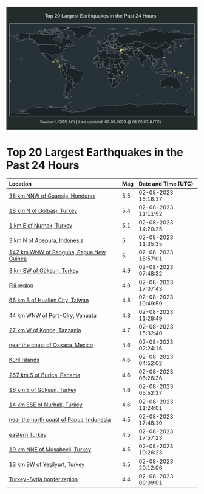 ![Map](./map.png)

# Top 20 Largest Earthquakes in the Past 24 Hours

| Location | Mag | Date and Time (UTC) |
|:---|:---|:---|
| [38 km NNW of Guanaja, Honduras](https://earthquake.usgs.gov/earthquakes/eventpage/us6000jmhm) | 5.5 | 02-08-2023 15:16:17 |
| [18 km N of Gölbaşı, Turkey](https://earthquake.usgs.gov/earthquakes/eventpage/us6000jmgf) | 5.4 | 02-08-2023 11:11:52 |
| [1 km E of Nurhak, Turkey](https://earthquake.usgs.gov/earthquakes/eventpage/us6000jmh3) | 5.1 | 02-08-2023 14:20:25 |
| [3 km N of Abepura, Indonesia](https://earthquake.usgs.gov/earthquakes/eventpage/us6000jmgj) | 5 | 02-08-2023 11:35:35 |
| [142 km WNW of Panguna, Papua New Guinea](https://earthquake.usgs.gov/earthquakes/eventpage/us6000jmj4) | 5 | 02-08-2023 15:57:01 |
| [3 km SW of Göksun, Turkey](https://earthquake.usgs.gov/earthquakes/eventpage/us6000jmg1) | 4.9 | 02-08-2023 07:48:32 |
| [Fiji region](https://earthquake.usgs.gov/earthquakes/eventpage/us6000jmje) | 4.8 | 02-08-2023 17:07:43 |
| [66 km S of Hualien City, Taiwan](https://earthquake.usgs.gov/earthquakes/eventpage/us6000jmgd) | 4.8 | 02-08-2023 10:49:59 |
| [44 km WNW of Port-Olry, Vanuatu](https://earthquake.usgs.gov/earthquakes/eventpage/us6000jmgi) | 4.8 | 02-08-2023 11:28:49 |
| [27 km W of Konde, Tanzania](https://earthquake.usgs.gov/earthquakes/eventpage/us6000jmiw) | 4.7 | 02-08-2023 15:32:40 |
| [near the coast of Oaxaca, Mexico](https://earthquake.usgs.gov/earthquakes/eventpage/us6000jmen) | 4.6 | 02-08-2023 02:24:16 |
| [Kuril Islands](https://earthquake.usgs.gov/earthquakes/eventpage/us6000jmff) | 4.6 | 02-08-2023 04:52:02 |
| [267 km S of Burica, Panama](https://earthquake.usgs.gov/earthquakes/eventpage/us6000jmfr) | 4.6 | 02-08-2023 06:26:36 |
| [16 km E of Göksun, Turkey](https://earthquake.usgs.gov/earthquakes/eventpage/us6000jmfk) | 4.6 | 02-08-2023 05:52:37 |
| [14 km ESE of Nurhak, Turkey](https://earthquake.usgs.gov/earthquakes/eventpage/us6000jmgg) | 4.6 | 02-08-2023 11:24:01 |
| [near the north coast of Papua, Indonesia](https://earthquake.usgs.gov/earthquakes/eventpage/us6000jmjh) | 4.5 | 02-08-2023 17:48:10 |
| [eastern Turkey](https://earthquake.usgs.gov/earthquakes/eventpage/us6000jmjj) | 4.5 | 02-08-2023 17:57:23 |
| [19 km NNE of Musabeyli, Turkey](https://earthquake.usgs.gov/earthquakes/eventpage/us6000jmg9) | 4.5 | 02-08-2023 10:26:23 |
| [13 km SW of Yeşilyurt, Turkey](https://earthquake.usgs.gov/earthquakes/eventpage/us6000jmkh) | 4.5 | 02-08-2023 20:12:06 |
| [Turkey-Syria border region](https://earthquake.usgs.gov/earthquakes/eventpage/us6000jmfn) | 4.4 | 02-08-2023 06:09:01 |
